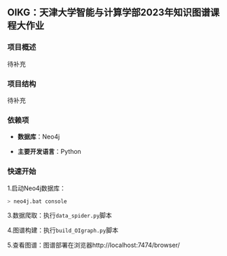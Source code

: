 ## OIKG：天津大学智能与计算学部2023年知识图谱课程大作业

### 项目概述

待补充

### 项目结构

待补充

### 依赖项

- **数据库**：Neo4j

- **主要开发语言**：Python

### 快速开始

1.启动Neo4j数据库：

```bash
> neo4j.bat console
```

3.数据爬取：执行`data_spider.py`脚本

4.图谱构建：执行`build_OIgraph.py`脚本

5.查看图谱：图谱部署在浏览器http://localhost:7474/browser/